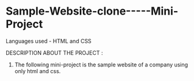 # Sample-Website-clone-----Mini-Project
Languages used - HTML and CSS 


DESCRIPTION ABOUT THE PROJECT :

1. The following mini-project is the sample website of a company using only html and css.

